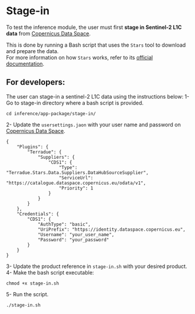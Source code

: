 # Stage-in

To test the inference module, the user must first **stage in Sentinel-2 L1C data** from [Copernicus Data Space](https://dataspace.copernicus.eu).

This is done by running a Bash script that uses the `Stars` tool to download and prepare the data.  
For more information on how `Stars` works, refer to its [official documentation](https://github.com/Terradue/Stars).

## For developers:
The user can stage-in a sentinel-2 L1C data using the instructions below:
1- Go to stage-in directory where a bash script is provided.
```
cd inference/app-package/stage-in/
```
2- Update the `usersettings.jaon` with your user name and password on [Copernicus Data Space](https://dataspace.copernicus.eu).
```
{
    "Plugins": {
        "Terradue": {
            "Suppliers": {
                "CDS1": {
                    "Type": "Terradue.Stars.Data.Suppliers.DataHubSourceSupplier",
                    "ServiceUrl": "https://catalogue.dataspace.copernicus.eu/odata/v1",
                    "Priority": 1
                }
            }
        }
    },
    "Credentials": {
        "CDS1": {
            "AuthType": "basic",
            "UriPrefix": "https://identity.dataspace.copernicus.eu",
            "Username": "your_user_name",
            "Password": "your_password"
        }
    }
} 
```
3- Update the product reference in `stage-in.sh` with your desired product.
4- Make the bash script executable:
```
chmod +x stage-in.sh
```

5- Run the script.
```
./stage-in.sh
```